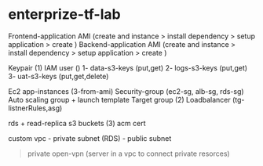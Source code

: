 # enterprize-tf-lab

>
Frontend-application AMI (create and instance > install dependency > setup application > create )
Backend-application AMI (create and instance > install dependency > setup application > create )

Keypair (1)
IAM user () 
    1- data-s3-keys (put,get)
    2- logs-s3-keys (put,get)
    3- uat-s3-keys (put,get,delete)


>
Ec2 app-instances (3-from-ami)
Security-group (ec2-sg, alb-sg, rds-sg)
Auto scaling group + launch template
Target group (2)
Loadbalancer (tg-listnerRules,asg)

>
rds + read-replica
s3 buckets (3)
acm cert

>
custom vpc 
    - private subnet (RDS)
    - public subnet


>private open-vpn (server in a vpc to connect private resorces)